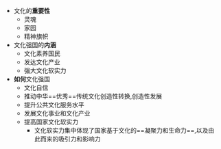 - 文化的**重要性**
	- 灵魂
	- 家园
	- 精神旗帜
- 文化强国的**内涵**
	- 文化素养国民
	- 发达文化产业
	- 强大文化软实力
- **如何**文化强国
	- 文化自信
	- 推动中华==优秀==传统文化创造性转换,创造性发展
	- 提升公共文化服务水平
	- 发展文化事业和文化产业
	- 提高国家文化软实力
		- 文化软实力集中体现了国家基于文化的==凝聚力和生命力==,以及由此而来的吸引力和影响力